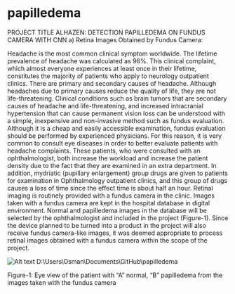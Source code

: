 # papilledema

PROJECT TITLE ALHAZEN: DETECTION PAPILLEDEMA ON FUNDUS CAMERA WITH CNN
a) Retina Images Obtained by Fundus Camera:

Headache is the most common clinical symptom worldwide. The lifetime prevalence of headache was calculated as 96%. This clinical complaint, which almost everyone experiences at least once in their lifetime, constitutes the majority of patients who apply to neurology outpatient clinics. There are primary and secondary causes of headache. Although headaches due to primary causes reduce the quality of life, they are not life-threatening. Clinical conditions such as brain tumors that are secondary causes of headache and life-threatening, and increased intracranial hypertension that can cause permanent vision loss can be understood with a simple, inexpensive and non-invasive method such as fundus evaluation. Although it is a cheap and easily accessible examination, fundus evaluation should be performed by experienced physicians. For this reason, it is very common to consult eye diseases in order to better evaluate patients with headache complaints. These patients, who were consulted with an ophthalmologist, both increase the workload and increase the patient density due to the fact that they are examined in an extra department. In addition, mydriatic (pupillary enlargement) group drugs are given to patients for examination in Ophthalmology outpatient clinics, and this group of drugs causes a loss of time since the effect time is about half an hour.
Retinal imaging is routinely provided with a fundus camera in the clinic. Images taken with a fundus camera are kept in the hospital database in digital environment. Normal and papilledema images in the database will be selected by the ophthalmologist and included in the project (Figure-1). Since the device planned to be turned into a product in the project will also receive fundus camera-like images, it was deemed appropriate to process retinal images obtained with a fundus camera within the scope of the project.
 
![Alt text](/https://github.com/ocaksen/papilledema/blob/main/pap.png?raw=true "Optional Title")
D:\Users\Osman\Documents\GitHub\papilledema
 
Figure-1: Eye view of the patient with “A” normal, “B” papilledema from the images taken with the fundus camera